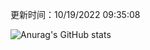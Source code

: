 
  更新时间：10/19/2022 09:35:08
	
  ![Anurag's GitHub stats](https://github-readme-stats.vercel.app/api?username=chendj89&theme=gruvbox&show_icons=true)